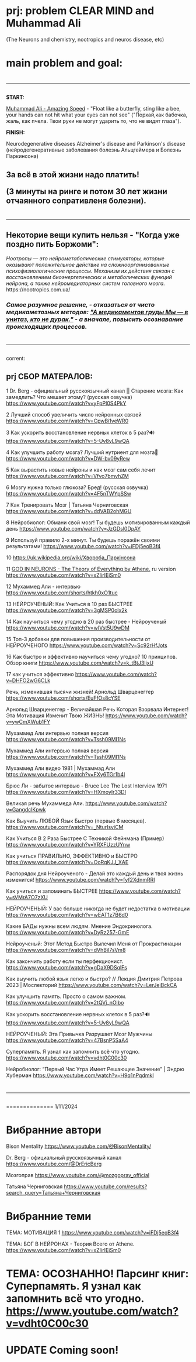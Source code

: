 # prj: problem CLEAR MIND and Muhammad Ali  
(The Neurons and chemistry, nootropics and neuros disease, etc) 

<h1> main problem and goal:</h1>

<h1><hr></h1>

<b>START:</b>

<a href="https://www.youtube.com/watch?v=jkhpZoPOfZI">Muhammad Ali - Amazing Speed</a> - "Float like a butterfly, sting like a bee, your hands can not hit what your eyes can not see" ("Порхай,как бабочка, жаль, как пчела. Твои руки не могут ударить то, что не видят глаза").

<b>FINISH:</b>

Neurodegenerative diseases Alzheimer's disease and Parkinson's disease
(нейродегенеративные заболевания болезнь Альцгеймера и Болезнь Паркинсона)

<h2>За всё в этой жизни надо платить!
  
(3 минуты на ринге и потом 30 лет жизни отчаянного сопративленя болезни).</h2>

<h1><hr></h1>

<h2>Некоторие вещи купить нельзя - "Когда уже поздно пить Боржоми":</h2>
<i>Ноотропы — это нейрометаболические стимуляторы, которые оказывают положительное действие на сложноорганизованные психофизиологические процессы. Механизм их действия связан с восстановлением биоэнергетических и метаболических функций нейрона, а также нейромедиаторных систем головного мозга.</i>
https://nootropics.com.ua/

<h3><i>Самое разумное решение, - отказаться от чисто медикаметозных методов:
<a href=https://www.youtube.com/watch?v=jsXxQI3ev90>"А медикаментов груды Мы — в унитаз, кто не дурак."</a> - 
а вначале, повысить осознавание происходящих процессов.</i></h3>

<h1><hr></h1>

corrent:

<h2>prj  СБОР МАТЕРАЛОВ:</h2>

1 Dr. Berg - официальный русскоязычный канал ||  Старение мозга: Как замедлить? Что мешает этому? (русская озвучка) https://www.youtube.com/watch?v=yFpPl0S4PkY

2 Лучший способ увеличить число нейронных связей https://www.youtube.com/watch?v=CpwBi1veWR0

3 Как ускорить восстановление нервных клеток в 5 раз?🔊 https://www.youtube.com/watch?v=5-Uv8yL9wQA

4 Как улучшить работу мозга? Лучший нутриент для мозга🧠 https://www.youtube.com/watch?v=DW-bv09yRew

5 Как вырастить новые нейроны и как мозг сам себя лечит https://www.youtube.com/watch?v=Vfvo7bmvhZM

6 Мозгу нужна только глюкоза? Бред! (русская озвучка) https://www.youtube.com/watch?v=4F5nTWYpSSw

7 Как Тренировать Мозг | Татьяна Черниговская https://www.youtube.com/watch?v=ddVAB2ohMGU

8 Нейробиолог: Обмани свой мозг! Ты будешь мотивированным каждый день https://www.youtube.com/watch?v=JzGDsl0DpAY

9 Используй правило 2-х минут. Ты будешь поражён своими результатами! https://www.youtube.com/watch?v=iFDj5eoB3f4

10 https://uk.wikipedia.org/wiki/Хвороба_Паркінсона

11 <a href="https://www.youtube.com/watch?v=oPEdDcs_8ZQ">GOD IN NEURONS - The Theory of Everything by Athene.</a> ru version https://www.youtube.com/watch?v=xZIirIEjSm0

12 Мухаммед Али - интервью  https://www.youtube.com/shorts/htkh0xO1tuc

13 НЕЙРОУЧЕНЫЙ: Как Учиться в 10 раз БЫСТРЕЕ https://www.youtube.com/watch?v=3gMSP0olx2k

14 Как научиться чему угодно в 20 раз быстрее - Нейроученый https://www.youtube.com/watch?v=wIVst5U9wDM

15 Топ-3 добавки для повышения производительности от НЕЙРОУЧЕНОГО https://www.youtube.com/watch?v=Sc92rHfJots

16 Как быстро и эффективно научиться чему угодно? 10 принципов. Обзор книги https://www.youtube.com/watch?v=k_tBtJ3IjxU

17 как учиться эффективно https://www.youtube.com/watch?v=DHFO2wG6CLk

Речь, изменившая тысячи жизней! Арнольд Шварценеггер https://www.youtube.com/shorts/EuFfOs8cYSE

Арнольд Шварценеггер - Величайшая Речь Которая Взорвала Интернет! Эта Мотивация Изменит Твою ЖИЗНЬ! https://www.youtube.com/watch?v=ywCmXWub1FY

Мухаммед Али интервью полная версия https://www.youtube.com/watch?v=Tssh09MI1Ns

Мухаммед Али интервью полная версия https://www.youtube.com/watch?v=Tssh09MI1Ns

Мухаммед Али видео 1981 | Мухаммад Али  https://www.youtube.com/watch?v=FXy6TGr1b4I

 Брюс Ли - забытое интервью - Bruce Lee The Lost Interview 1971 https://www.youtube.com/watch?v=HXmoyIr33DI

Великая речь Мухаммеда Али. https://www.youtube.com/watch?v=GangdclKpwk

Как Выучить ЛЮБОЙ Язык Быстро (первые 6 месяцев). https://www.youtube.com/watch?v=_NturIsviCM

Как Учиться В 2 Раза Быстрее С Техникой Фейнмана (Пример) https://www.youtube.com/watch?v=YRXFUzzUYnw

Как учиться ПРАВИЛЬНО, ЭФФЕКТИВНО и БЫСТРО https://www.youtube.com/watch?v=OoRqKJJ_XAE 

Распорядок дня Нейроученого - Делай это каждый день и твоя жизнь изменится! https://www.youtube.com/watch?v=fyf2XdnmRRI

Как учиться и запоминать БЫСТРЕЕ https://www.youtube.com/watch?v=sVMrA7O7zXU

НЕЙРОУЧЕНЫЙ: У вас больше никогда не будет недостатка в мотивации https://www.youtube.com/watch?v=wEAT1z7B6d0

Какие БАДы нужны всем людям. Мнение Эндокринолога. https://www.youtube.com/watch?v=DyRz257-GmE
 
Нейроученый: Этот Метод Быстро Вылечил Меня от Прокрастинации https://www.youtube.com/watch?v=dVhBiI7sVm8


Как закончить работу если ты перфекционист.
https://www.youtube.com/watch?v=gDaX9DSqlFs


Как выучить любой язык легко и быстро? // Лекция Дмитрия Петрова 2023 | Мослекторий
https://www.youtube.com/watch?v=LerJejBckCA


Как улучшить память. Просто о самом важном.
https://www.youtube.com/watch?v=2tQVj_nOlbo

Как ускорить восстановление нервных клеток в 5 раз?🔊
https://www.youtube.com/watch?v=5-Uv8yL9wQA 


НЕЙРОУЧЕНЫЙ: Эта Привычка Разрушает Мозг Мужчины
https://www.youtube.com/watch?v=47BsnP5SaA4

Суперпамять. Я узнал как запомнить всё что угодно.
https://www.youtube.com/watch?v=vdht0C00c30


 Нейробиолог: “Первый Час Утра Имеет Решающее Значение” | Эндрю Хуберман
https://www.youtube.com/watch?v=H9q1nPqdmkI

<h1><hr></h1>
============== 1/11/2024

Вибранние автори
====
Bison Mentality https://www.youtube.com/@BisonMentality/

Dr. Berg - официальный русскоязычный канал https://www.youtube.com/@DrEricBerg
 
Мозгоправ https://www.youtube.com/@mozgoprav_official

Татьяна Черниговская https://www.youtube.com/results?search_query=Татьяна+Черниговская

Вибранние теми
====
ТЕМА: МОТИВАЦИЯ
1 https://www.youtube.com/watch?v=iFDj5eoB3f4

ТЕМА: БОГ В НЕЙРОНАХ - Теория Всего от Athene. https://www.youtube.com/watch?v=xZIirIEjSm0

ТЕМА:  ОСOЗНАННО! Парсинг книг: Суперпамять. Я узнал как запомнить всё что угодно. https://www.youtube.com/watch?v=vdht0C00c30
===


<h1>UPDATE Coming soon!</h1>
